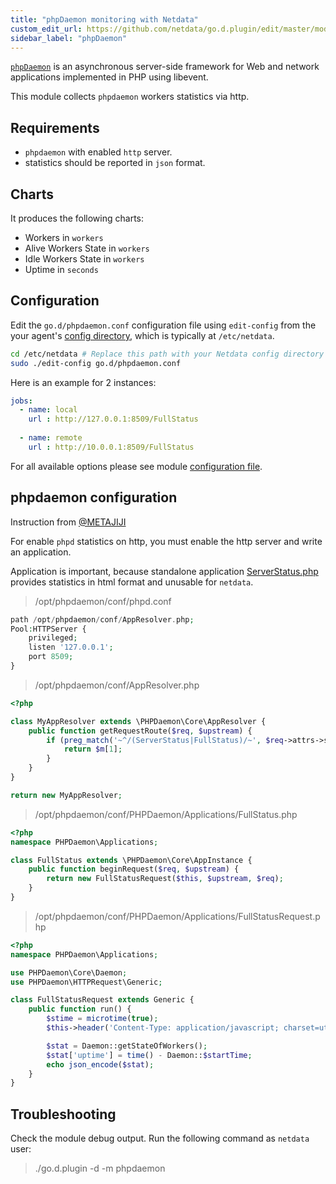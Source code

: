 ```yaml
---
title: "phpDaemon monitoring with Netdata"
custom_edit_url: https://github.com/netdata/go.d.plugin/edit/master/modules/phpdaemon/README.md
sidebar_label: "phpDaemon"
---
```




[`phpDaemon`](https://github.com/kakserpom/phpdaemon) is an asynchronous server-side framework for Web and network applications implemented in PHP using libevent.

This module collects `phpdaemon` workers statistics via http.

## Requirements

-   `phpdaemon` with enabled `http` server.
-   statistics should be reported in `json` format.

## Charts

It produces the following charts:

-   Workers in `workers`
-   Alive Workers State in `workers`
-   Idle Workers State in `workers`
-   Uptime in `seconds`

## Configuration

Edit the `go.d/phpdaemon.conf` configuration file using `edit-config` from the your agent's [config
directory](/guides/step-by-step/docs/step-by-step/step-04#find-your-netdataconf-file), which is typically at `/etc/netdata`.

```bash
cd /etc/netdata # Replace this path with your Netdata config directory
sudo ./edit-config go.d/phpdaemon.conf
```

Here is an example for 2 instances:

```yaml
jobs:
  - name: local
    url : http://127.0.0.1:8509/FullStatus
      
  - name: remote
    url : http://10.0.0.1:8509/FullStatus
```

For all available options please see module [configuration file](https://github.com/netdata/go.d.plugin/blob/master/config/go.d/phpdaemon.conf).

## phpdaemon configuration

Instruction from [@METAJIJI](https://github.com/METAJIJI)

For enable `phpd` statistics on http, you must enable the http server and write an application.

Application is important, because standalone application [ServerStatus.php](https://github.com/kakserpom/phpdaemon/blob/master/PHPDaemon/Applications/ServerStatus.php) provides statistics in html format and unusable for `netdata`. 

> /opt/phpdaemon/conf/phpd.conf

```php
path /opt/phpdaemon/conf/AppResolver.php;
Pool:HTTPServer {
    privileged;
    listen '127.0.0.1';
    port 8509;
}
```

> /opt/phpdaemon/conf/AppResolver.php

```php
<?php

class MyAppResolver extends \PHPDaemon\Core\AppResolver {
    public function getRequestRoute($req, $upstream) {
        if (preg_match('~^/(ServerStatus|FullStatus)/~', $req->attrs->server['DOCUMENT_URI'], $m)) {
            return $m[1];
        }
    }
}

return new MyAppResolver;
```

> /opt/phpdaemon/conf/PHPDaemon/Applications/FullStatus.php

```php
<?php
namespace PHPDaemon\Applications;

class FullStatus extends \PHPDaemon\Core\AppInstance {
    public function beginRequest($req, $upstream) {
        return new FullStatusRequest($this, $upstream, $req);
    }
}
```

> /opt/phpdaemon/conf/PHPDaemon/Applications/FullStatusRequest.php

```php
<?php
namespace PHPDaemon\Applications;

use PHPDaemon\Core\Daemon;
use PHPDaemon\HTTPRequest\Generic;

class FullStatusRequest extends Generic {
    public function run() {
        $stime = microtime(true);
        $this->header('Content-Type: application/javascript; charset=utf-8');

        $stat = Daemon::getStateOfWorkers();
        $stat['uptime'] = time() - Daemon::$startTime;
        echo json_encode($stat);
    }
}
```

## Troubleshooting

Check the module debug output. Run the following command as `netdata` user:

> ./go.d.plugin -d -m phpdaemon
